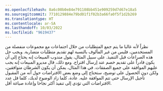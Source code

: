 ```yaml
---
ms.openlocfilehash: 8a6c00b0e84e791108bb451e909259d7d67e18a5
ms.sourcegitcommit: 7710129884e79bd01f1f02b3a66fa0f5f1d2b269
ms.translationtype: HT
ms.contentlocale: ar-SA
ms.lasthandoff: 10/03/2022
ms.locfileid: "9619437"
---
```

نظراً لأنه غالبا ما يتم جمع المتطلبات من خلال اجتماعات مع مجموعات منفصلة من المستخدمين، فليس من غير المألوف بالنسبة لهم تقديم متطلبات متضاربة. ويجب حل هذه الصراعات قبل التنفيذ. على سبيل المثال، يقول مندوب المبيعات إنه يحتاج إلى أن يكون قادراً على تقديم خصم عند إرسال اقتراح. ومع ذلك، قال مديرو المبيعات إنه يجب عليهم الموافقة على جميع الصفقات. في هذا المثال، يمكن أن يكون الشرطان متوافقين، ولكن دون الحصول على توضيح، ستحتاج إلى وضع بعض الافتراضات حول أنه من المقبول تأجيل الإرسال حتى تتم الموافقة عليه. عادة، كلما زاد الوضوح لديك، كلما قل عدد الافتراضات التي تؤدي إلى تنفيذ أكثر نجاحا وإعادة صياغة أقل.
